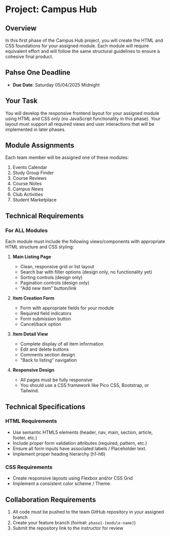 # Project: Campus Hub

## Overview
In this first phase of the Campus Hub project, you will create the HTML and CSS foundations for your assigned module. Each module will require equivalent effort and will follow the same structural guidelines to ensure a cohesive final product.

## Pahse One Deadline
* **Due Date**: Saturday 05/04/2025 Midnight

## Your Task
You will develop the responsive frontend layout for your assigned module using HTML and CSS only (no JavaScript functionality in this phase). Your layout must support all required views and user interactions that will be implemented in later phases.

## Module Assignments
Each team member will be assigned one of these modules:
1. Events Calendar
2. Study Group Finder
3. Course Reviews
4. Course Notes
5. Campus News
6. Club Activities
7. Student Marketplace

## Technical Requirements

### For ALL Modules
Each module must include the following views/components with appropriate HTML structure and CSS styling:

1. **Main Listing Page**
   * Clean, responsive grid or list layout
   * Search bar with filter options (design only, no functionality yet)
   * Sorting controls (design only)
   * Pagination controls (design only)
   * "Add new item" button/link

2. **Item Creation Form**
   * Form with appropriate fields for your module
   * Required field indicators
   * Form submission button
   * Cancel/back option

3. **Item Detail View**
   * Complete display of all item information
   * Edit and delete buttons
   * Comments section design
   * "Back to listing" navigation

4. **Responsive Design**
   * All pages must be fully responsive
   * You should use a CSS framework like Pico CSS, Bootstrap, or Tailwind.

## Technical Specifications

### HTML Requirements
* Use semantic HTML5 elements (header, nav, main, section, article, footer, etc.)
* Include proper form validation attributes (required, pattern, etc.)
* Ensure all form inputs have associated labels / Placeholder text.
* Implement proper heading hierarchy (h1-h6)

### CSS Requirements
* Create responsive layouts using Flexbox and/or CSS Grid
* Implement a consistent color scheme / Theme.

## Collaboration Requirements
1. All code must be pushed to the team GitHub repository in your assigned branch
2. Create your feature branch (format: `phase1-[module-name]`)
3. Submit the repository link to the instructor for review
